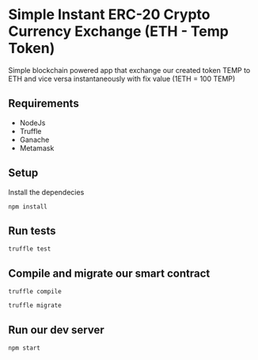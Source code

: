 # Simple Instant ERC-20 Crypto Currency Exchange (ETH - Temp Token)

Simple blockchain powered app that exchange our created token TEMP to ETH and vice versa instantaneously with fix value (1ETH = 100 TEMP)

## Requirements

- NodeJs
- Truffle
- Ganache
- Metamask

## Setup

Install the dependecies

```
npm install
```

## Run tests

```
truffle test
```

## Compile and migrate our smart contract

```
truffle compile
```

```
truffle migrate
```

## Run our dev server

```
npm start
```